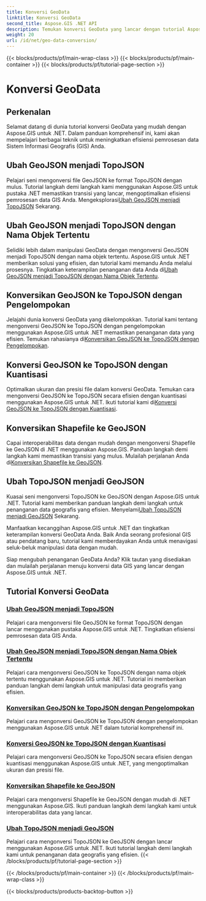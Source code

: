 ```yaml
---
title: Konversi GeoData
linktitle: Konversi GeoData
second_title: Aspose.GIS .NET API
description: Temukan konversi GeoData yang lancar dengan tutorial Aspose.GIS untuk .NET. Pelajari cara mengonversi GeoJSON ke TopoJSON, Shapefile ke GeoJSON, dan banyak lagi.
weight: 20
url: /id/net/geo-data-conversion/
---
```


{{< blocks/products/pf/main-wrap-class >}}
{{< blocks/products/pf/main-container >}}
{{< blocks/products/pf/tutorial-page-section >}}

# Konversi GeoData

## Perkenalan

Selamat datang di dunia tutorial konversi GeoData yang mudah dengan Aspose.GIS untuk .NET. Dalam panduan komprehensif ini, kami akan mempelajari berbagai teknik untuk meningkatkan efisiensi pemrosesan data Sistem Informasi Geografis (GIS) Anda.

## Ubah GeoJSON menjadi TopoJSON
 Pelajari seni mengonversi file GeoJSON ke format TopoJSON dengan mulus. Tutorial langkah demi langkah kami menggunakan Aspose.GIS untuk pustaka .NET memastikan transisi yang lancar, mengoptimalkan efisiensi pemrosesan data GIS Anda. Mengeksplorasi[Ubah GeoJSON menjadi TopoJSON](./convert-geojson-to-topojson/) Sekarang.

## Ubah GeoJSON menjadi TopoJSON dengan Nama Objek Tertentu
 Selidiki lebih dalam manipulasi GeoData dengan mengonversi GeoJSON menjadi TopoJSON dengan nama objek tertentu. Aspose.GIS untuk .NET memberikan solusi yang efisien, dan tutorial kami memandu Anda melalui prosesnya. Tingkatkan keterampilan penanganan data Anda di[Ubah GeoJSON menjadi TopoJSON dengan Nama Objek Tertentu](./convert-geojson-to-topojson-with-specific-object-name/).

## Konversikan GeoJSON ke TopoJSON dengan Pengelompokan
Jelajahi dunia konversi GeoData yang dikelompokkan. Tutorial kami tentang mengonversi GeoJSON ke TopoJSON dengan pengelompokan menggunakan Aspose.GIS untuk .NET memastikan penanganan data yang efisien. Temukan rahasianya di[Konversikan GeoJSON ke TopoJSON dengan Pengelompokan](./convert-geojson-to-topojson-with-grouping/).

## Konversi GeoJSON ke TopoJSON dengan Kuantisasi
 Optimalkan ukuran dan presisi file dalam konversi GeoData. Temukan cara mengonversi GeoJSON ke TopoJSON secara efisien dengan kuantisasi menggunakan Aspose.GIS untuk .NET. Ikuti tutorial kami di[Konversi GeoJSON ke TopoJSON dengan Kuantisasi](./convert-geojson-to-topojson-with-quantization/).

## Konversikan Shapefile ke GeoJSON
 Capai interoperabilitas data dengan mudah dengan mengonversi Shapefile ke GeoJSON di .NET menggunakan Aspose.GIS. Panduan langkah demi langkah kami memastikan transisi yang mulus. Mulailah perjalanan Anda di[Konversikan Shapefile ke GeoJSON](./convert-shapefile-to-geojson/).

## Ubah TopoJSON menjadi GeoJSON
 Kuasai seni mengonversi TopoJSON ke GeoJSON dengan Aspose.GIS untuk .NET. Tutorial kami memberikan panduan langkah demi langkah untuk penanganan data geografis yang efisien. Menyelami[Ubah TopoJSON menjadi GeoJSON](./convert-topojson-to-geojson/) Sekarang.

Manfaatkan kecanggihan Aspose.GIS untuk .NET dan tingkatkan keterampilan konversi GeoData Anda. Baik Anda seorang profesional GIS atau pendatang baru, tutorial kami memberdayakan Anda untuk menavigasi seluk-beluk manipulasi data dengan mudah.

Siap mengubah penanganan GeoData Anda? Klik tautan yang disediakan dan mulailah perjalanan menuju konversi data GIS yang lancar dengan Aspose.GIS untuk .NET.
## Tutorial Konversi GeoData
### [Ubah GeoJSON menjadi TopoJSON](./convert-geojson-to-topojson/)
Pelajari cara mengonversi file GeoJSON ke format TopoJSON dengan lancar menggunakan pustaka Aspose.GIS untuk .NET. Tingkatkan efisiensi pemrosesan data GIS Anda.
### [Ubah GeoJSON menjadi TopoJSON dengan Nama Objek Tertentu](./convert-geojson-to-topojson-with-specific-object-name/)
Pelajari cara mengonversi GeoJSON ke TopoJSON dengan nama objek tertentu menggunakan Aspose.GIS untuk .NET. Tutorial ini memberikan panduan langkah demi langkah untuk manipulasi data geografis yang efisien.
### [Konversikan GeoJSON ke TopoJSON dengan Pengelompokan](./convert-geojson-to-topojson-with-grouping/)
Pelajari cara mengonversi GeoJSON ke TopoJSON dengan pengelompokan menggunakan Aspose.GIS untuk .NET dalam tutorial komprehensif ini.
### [Konversi GeoJSON ke TopoJSON dengan Kuantisasi](./convert-geojson-to-topojson-with-quantization/)
Pelajari cara mengonversi GeoJSON ke TopoJSON secara efisien dengan kuantisasi menggunakan Aspose.GIS untuk .NET, yang mengoptimalkan ukuran dan presisi file.
### [Konversikan Shapefile ke GeoJSON](./convert-shapefile-to-geojson/)
Pelajari cara mengonversi Shapefile ke GeoJSON dengan mudah di .NET menggunakan Aspose.GIS. Ikuti panduan langkah demi langkah kami untuk interoperabilitas data yang lancar.
### [Ubah TopoJSON menjadi GeoJSON](./convert-topojson-to-geojson/)
Pelajari cara mengonversi TopoJSON ke GeoJSON dengan lancar menggunakan Aspose.GIS untuk .NET. Ikuti tutorial langkah demi langkah kami untuk penanganan data geografis yang efisien.
{{< /blocks/products/pf/tutorial-page-section >}}

{{< /blocks/products/pf/main-container >}}
{{< /blocks/products/pf/main-wrap-class >}}

{{< blocks/products/products-backtop-button >}}
